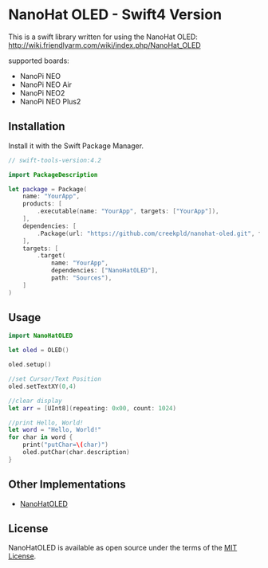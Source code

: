 # NanoHat OLED - Swift4 Version

This is a swift library written for using the NanoHat OLED: http://wiki.friendlyarm.com/wiki/index.php/NanoHat_OLED

supported boards:

- NanoPi NEO
- NanoPi NEO Air
- NanoPi NEO2
- NanoPi NEO Plus2

## Installation

Install it with the Swift Package Manager.

``` swift
// swift-tools-version:4.2

import PackageDescription

let package = Package(
    name: "YourApp",
    products: [
        .executable(name: "YourApp", targets: ["YourApp"]),
    ],
    dependencies: [
        .Package(url: "https://github.com/creekpld/nanohat-oled.git", from: "1.0.0")
    ],
    targets: [
        .target(
            name: "YourApp",
            dependencies: ["NanoHatOLED"],
            path: "Sources"),
    ]
)
```

## Usage


``` swift
import NanoHatOLED

let oled = OLED()

oled.setup()

//set Cursor/Text Position
oled.setTextXY(0,4) 

//clear display
let arr = [UInt8](repeating: 0x00, count: 1024)

//print Hello, World!
let word = "Hello, World!"
for char in word {
    print("putChar=\(char)")
    oled.putChar(char.description)
}
```

## Other Implementations

- [NanoHatOLED](https://github.com/friendlyarm/NanoHatOLED)

## License

NanoHatOLED is available as open source under the terms of the [MIT License](http://opensource.org/licenses/MIT).
